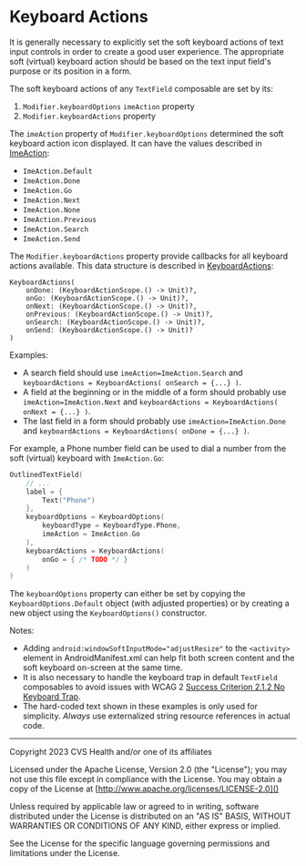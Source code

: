 # Keyboard Actions
It is generally necessary to explicitly set the soft keyboard actions of text input controls in order to create a good user experience. The appropriate soft (virtual) keyboard action should be based on the text input field's purpose or its position in a form.

The soft keyboard actions of any `TextField` composable are set by its:
1. `Modifier.keyboardOptions` `imeAction` property
2. `Modifier.keyboardActions` property

The `imeAction` property of `Modifier.keyboardOptions` determined the soft keyboard action icon displayed. It can have the values described in [ImeAction](https://developer.android.com/reference/kotlin/androidx/compose/ui/text/input/ImeAction):
* `ImeAction.Default`
* `ImeAction.Done`
* `ImeAction.Go`
* `ImeAction.Next`
* `ImeAction.None`
* `ImeAction.Previous`
* `ImeAction.Search`
* `ImeAction.Send`

The `Modifier.keyboardActions` property provide callbacks for all keyboard actions available. This data structure is described in [KeyboardActions](https://developer.android.com/reference/kotlin/androidx/compose/foundation/text/KeyboardActions):

```
KeyboardActions(
    onDone: (KeyboardActionScope.() -> Unit)?,
    onGo: (KeyboardActionScope.() -> Unit)?,
    onNext: (KeyboardActionScope.() -> Unit)?,
    onPrevious: (KeyboardActionScope.() -> Unit)?,
    onSearch: (KeyboardActionScope.() -> Unit)?,
    onSend: (KeyboardActionScope.() -> Unit)?
)
```

Examples:
* A search field should use `imeAction=ImeAction.Search` and `keyboardActions = KeyboardActions( onSearch = {...} )`.
* A field at the beginning or in the middle of a form should probably use `imeAction=ImeAction.Next` and `keyboardActions = KeyboardActions( onNext = {...} )`.
* The last field in a form should probably use `imeAction=ImeAction.Done` and `keyboardActions = KeyboardActions( onDone = {...} )`.

For example, a Phone number field can be used to dial a number from the soft (virtual) keyboard with `ImeAction.Go`:

```kotlin
OutlinedTextField(
    // ...
    label = {
        Text("Phone")
    },
    keyboardOptions = KeyboardOptions(
        keyboardType = KeyboardType.Phone,
        imeAction = ImeAction.Go
    ),
    keyboardActions = KeyboardActions(
        onGo = { /* TODO */ }
    )
)
```

The `keyboardOptions` property can either be set by copying the `KeyboardOptions.Default` object (with adjusted properties) or by creating a new object using the `KeyboardOptions()` constructor.

Notes:
* Adding `android:windowSoftInputMode="adjustResize"` to the `<activity>` element in AndroidManifest.xml can help fit both screen content and the soft keyboard on-screen at the same time.
* It is also necessary to handle the keyboard trap in default `TextField` composables to avoid issues with WCAG 2 [Success Criterion 2.1.2 No Keyboard Trap](https://www.w3.org/TR/WCAG21/#no-keyboard-trap).
* The hard-coded text shown in these examples is only used for simplicity. _Always_ use externalized string resource references in actual code.

----

Copyright 2023 CVS Health and/or one of its affiliates

Licensed under the Apache License, Version 2.0 (the "License");
you may not use this file except in compliance with the License.
You may obtain a copy of the License at
[http://www.apache.org/licenses/LICENSE-2.0]()

Unless required by applicable law or agreed to in writing, software
distributed under the License is distributed on an "AS IS" BASIS,
WITHOUT WARRANTIES OR CONDITIONS OF ANY KIND, either express or implied.

See the License for the specific language governing permissions and
limitations under the License.